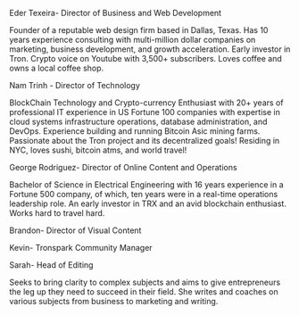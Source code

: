 Eder Texeira- Director of Business and Web Development

Founder of a reputable web design firm based in Dallas, Texas. Has 10 years experience consulting with multi-million dollar companies on marketing, business development, and growth acceleration. Early investor in Tron. Crypto voice on Youtube with 3,500+ subscribers. Loves coffee and owns a local coffee shop. 

Nam Trinh - Director of Technology

BlockChain Technology and Crypto-currency Enthusiast with 20+ years of professional IT experience in US Fortune 100 companies with expertise in cloud systems infrastructure operations, database administration, and DevOps. Experience building and running Bitcoin Asic mining farms. Passionate about the Tron project and its decentralized goals! Residing in NYC, loves sushi, bitcoin atms, and world travel!

George Rodriguez- Director of Online Content and Operations

Bachelor of Science in Electrical Engineering with 16 years experience in a Fortune 500 company, of which, ten years were in a real-time operations leadership role. An early investor in TRX and an avid blockchain enthusiast. Works hard to travel hard.
 
Brandon- Director of Visual Content

Kevin- Tronspark Community Manager

Sarah- Head of Editing

Seeks to bring clarity to complex subjects and aims to give entrepreneurs the leg up they need to succeed in their field. She writes and coaches on various subjects from business to marketing and writing.


